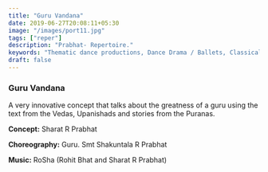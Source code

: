```yaml
---
title: "Guru Vandana"
date: 2019-06-27T20:08:11+05:30
image: "/images/port11.jpg"
tags: ["reper"]
description: "Prabhat- Repertoire."
keywords: "Thematic dance productions, Dance Drama / Ballets, Classical dance sequences."
draft: false
---
```



### Guru Vandana

A very innovative concept that talks about the greatness of a guru using the text from the Vedas, Upanishads and stories from the Puranas.

**Concept:** Sharat R Prabhat

**Choreography:** Guru. Smt Shakuntala R Prabhat

**Music:** RoSha (Rohit Bhat and Sharat R Prabhat)
